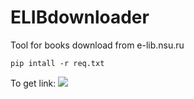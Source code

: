 # ELIBdownloader
Tool for books download from e-lib.nsu.ru

`pip intall -r req.txt`

To get link:
![](https://github.com/W0rth-it/ELIBdownloader/blob/main/inst.PNG)
